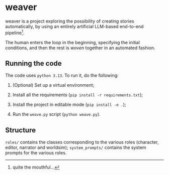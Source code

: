 # weaver

weaver is a project exploring the possibility of creating stories automatically, by using an entirely artificial LLM-based end-to-end pipeline[^1].

The human enters the loop in the beginning, specifying the initial conditions, and then the rest is _woven_ together in an automated fashion.

## Running the code

The code uses `python 3.13`. To run it, do the following:

1. (Optional) Set up a virtual environment;

2. Install all the requirements (`pip install -r requirements.txt`);

3. Install the project in editable mode (`pip install -e .`);

4. Run the `weave.py` script (`python weave.py`).

## Structure

`roles/` contains the classes corresponding to the various roles (character, editor, narrator and worldsim);
`system_prompts/` contains the system prompts for the various roles.

[^1]: quite the mouthful...
